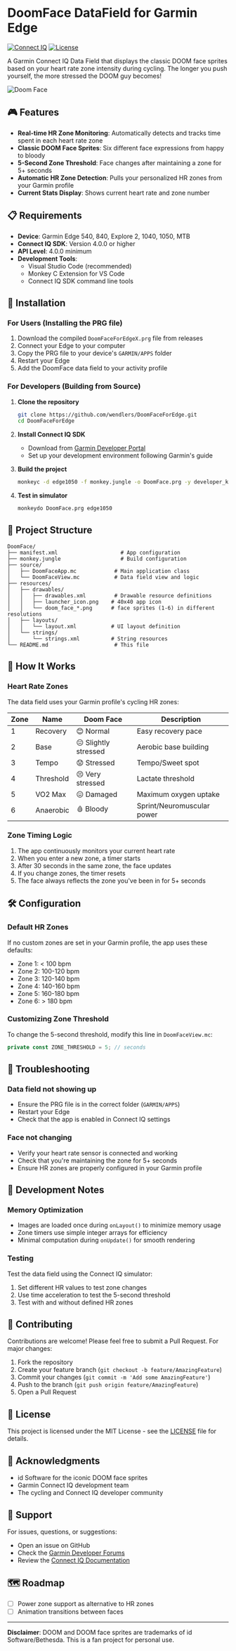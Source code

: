 # DoomFace DataField for Garmin Edge

[![Connect IQ](https://img.shields.io/badge/Connect%20IQ-4.0.0+-00A86B)](https://developer.garmin.com/connect-iq/)
[![License](https://img.shields.io/badge/License-MIT-yellow.svg)](LICENSE)

A Garmin Connect IQ Data Field that displays the classic DOOM face sprites based on your heart rate zone intensity during cycling. The longer you push yourself, the more stressed the DOOM guy becomes!

![Doom Face](assets/doom_face.png)

## 🎮 Features

- **Real-time HR Zone Monitoring**: Automatically detects and tracks time spent in each heart rate zone
- **Classic DOOM Face Sprites**: Six different face expressions from happy to bloody
- **5-Second Zone Threshold**: Face changes after maintaining a zone for 5+ seconds
- **Automatic HR Zone Detection**: Pulls your personalized HR zones from your Garmin profile
- **Current Stats Display**: Shows current heart rate and zone number

## 📋 Requirements
- **Device**: Garmin Edge 540, 840, Explore 2, 1040, 1050, MTB
- **Connect IQ SDK**: Version 4.0.0 or higher
- **API Level**: 4.0.0 minimum
- **Development Tools**: 
  - Visual Studio Code (recommended)
  - Monkey C Extension for VS Code
  - Connect IQ SDK command line tools

## 🚀 Installation

### For Users (Installing the PRG file)

1. Download the compiled `DoomFaceForEdgeX.prg` file from releases
2. Connect your Edge to your computer
3. Copy the PRG file to your device's `GARMIN/APPS` folder
4. Restart your Edge
5. Add the DoomFace data field to your activity profile

### For Developers (Building from Source)

1. **Clone the repository**
   ```bash
   git clone https://github.com/wendlers/DoomFaceForEdge.git
   cd DoomFaceForEdge
   ```

2. **Install Connect IQ SDK**
   - Download from [Garmin Developer Portal](https://developer.garmin.com/connect-iq/sdk/)
   - Set up your development environment following Garmin's guide

4. **Build the project**
   ```bash
   monkeyc -d edge1050 -f monkey.jungle -o DoomFace.prg -y developer_key
   ```

5. **Test in simulator**
   ```bash
   monkeydo DoomFace.prg edge1050
   ```

## 📁 Project Structure

```
DoomFace/
├── manifest.xml                    # App configuration
├── monkey.jungle                   # Build configuration
├── source/
│   ├── DoomFaceApp.mc            # Main application class
│   └── DoomFaceView.mc           # Data field view and logic
├── resources/
│   ├── drawables/
│   │   ├── drawables.xml         # Drawable resource definitions
│   │   ├── launcher_icon.png    # 40x40 app icon
│   │   └── doom_face_*.png      # face sprites (1-6) in different resolutions
│   ├── layouts/
│   │   └── layout.xml           # UI layout definition
│   └── strings/
│       └── strings.xml          # String resources
└── README.md                     # This file
```

## 🎯 How It Works

### Heart Rate Zones

The data field uses your Garmin profile's cycling HR zones:

| Zone | Name | Doom Face | Description |
|------|------|-----------|-------------|
| 1 | Recovery | 😊 Normal | Easy recovery pace |
| 2 | Base | 😐 Slightly stressed | Aerobic base building |
| 3 | Tempo | 😟 Stressed | Tempo/Sweet spot |
| 4 | Threshold | 😣 Very stressed | Lactate threshold |
| 5 | VO2 Max | 😖 Damaged | Maximum oxygen uptake |
| 6 | Anaerobic | 🩸 Bloody | Sprint/Neuromuscular power |

### Zone Timing Logic

1. The app continuously monitors your current heart rate
2. When you enter a new zone, a timer starts
3. After 30 seconds in the same zone, the face updates
4. If you change zones, the timer resets
5. The face always reflects the zone you've been in for 5+ seconds

## 🛠️ Configuration

### Default HR Zones

If no custom zones are set in your Garmin profile, the app uses these defaults:
- Zone 1: < 100 bpm
- Zone 2: 100-120 bpm
- Zone 3: 120-140 bpm
- Zone 4: 140-160 bpm
- Zone 5: 160-180 bpm
- Zone 6: > 180 bpm

### Customizing Zone Threshold

To change the 5-second threshold, modify this line in `DoomFaceView.mc`:
```javascript
private const ZONE_THRESHOLD = 5; // seconds
```

## 🐛 Troubleshooting

### Data field not showing up
- Ensure the PRG file is in the correct folder (`GARMIN/APPS`)
- Restart your Edge
- Check that the app is enabled in Connect IQ settings

### Face not changing
- Verify your heart rate sensor is connected and working
- Check that you're maintaining the zone for 5+ seconds
- Ensure HR zones are properly configured in your Garmin profile

## 📝 Development Notes

### Memory Optimization
- Images are loaded once during `onLayout()` to minimize memory usage
- Zone timers use simple integer arrays for efficiency
- Minimal computation during `onUpdate()` for smooth rendering

### Testing
Test the data field using the Connect IQ simulator:
1. Set different HR values to test zone changes
2. Use time acceleration to test the 5-second threshold
3. Test with and without defined HR zones

## 🤝 Contributing

Contributions are welcome! Please feel free to submit a Pull Request. For major changes:

1. Fork the repository
2. Create your feature branch (`git checkout -b feature/AmazingFeature`)
3. Commit your changes (`git commit -m 'Add some AmazingFeature'`)
4. Push to the branch (`git push origin feature/AmazingFeature`)
5. Open a Pull Request

## 📄 License

This project is licensed under the MIT License - see the [LICENSE](LICENSE) file for details.

## 🙏 Acknowledgments

- id Software for the iconic DOOM face sprites
- Garmin Connect IQ development team
- The cycling and Connect IQ developer community

## 📮 Support

For issues, questions, or suggestions:
- Open an issue on GitHub
- Check the [Garmin Developer Forums](https://forums.garmin.com/developer/)
- Review the [Connect IQ Documentation](https://developer.garmin.com/connect-iq/api-docs/)

## 🗺️ Roadmap

- [ ] Power zone support as alternative to HR zones
- [ ] Animation transitions between faces

---

**Disclaimer**: DOOM and DOOM face sprites are trademarks of id Software/Bethesda. This is a fan project for personal use.